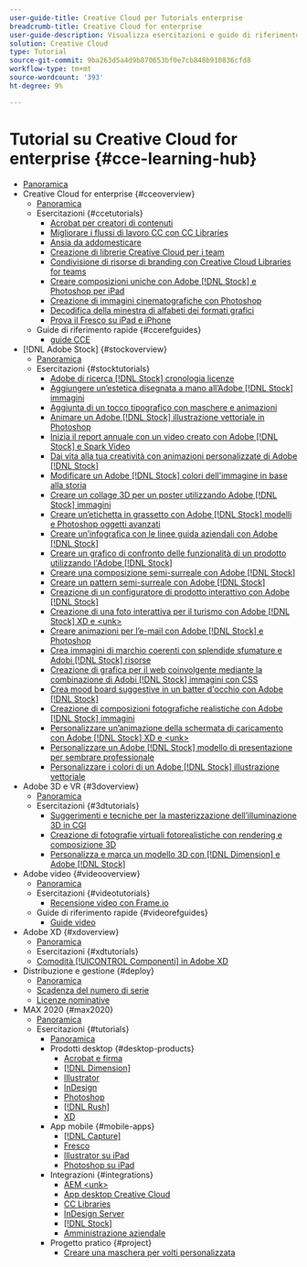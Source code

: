 ```yaml
---
user-guide-title: Creative Cloud per Tutorials enterprise
breadcrumb-title: Creative Cloud for enterprise
user-guide-description: Visualizza esercitazioni e guide di riferimento rapide incentrate sulla Creative Cloud per le aziende
solution: Creative Cloud
type: Tutorial
source-git-commit: 9ba263d5a4d9b870653bf0e7cb848b910836cfd8
workflow-type: tm+mt
source-wordcount: '393'
ht-degree: 9%

---
```



# Tutorial su Creative Cloud for enterprise {#cce-learning-hub}

+ [Panoramica](overview.md)
+ Creative Cloud for enterprise {#cceoverview}
   + [Panoramica](cce/overview-cce.md)
   + Esercitazioni {#ccetutorials}
      + [Acrobat per creatori di contenuti](cce/acrobat-content-creators.md)
      + [Migliorare i flussi di lavoro CC con CC Libraries](cce/cc-workflows-cc-libraries.md)
      + [Ansia da addomesticare](cce/taming-type-anxiety.md)
      + [Creazione di librerie Creative Cloud per i team](cce/ccteamlibraries.md)
      + [Condivisione di risorse di branding con Creative Cloud Libraries for teams](cce/sharecclibraries.md)
      + [Creare composizioni uniche con Adobe [!DNL Stock] e Photoshop per iPad](cce/compositepsipad.md)
      + [Creazione di immagini cinematografiche con Photoshop](cce/cinemagraphps.md)
      + [Decodifica della minestra di alfabeti dei formati grafici](cce/alphabetsoup.md)
      + [Prova il Fresco su iPad e iPhone](cce/frescoworkshop.md)
   + Guide di riferimento rapide {#ccerefguides}
      + [guide CCE](quick-reference/overview-ref.md)
+ [!DNL Adobe Stock] {#stockoverview}
   + [Panoramica](stock/overview-stock.md)
   + Esercitazioni {#stocktutorials}
      + [Adobe di ricerca [!DNL Stock] cronologia licenze](stock/searchstock.md)
      + [Aggiungere un’estetica disegnata a mano all’Adobe [!DNL Stock] immagini](stock/handdrawn.md)
      + [Aggiunta di un tocco tipografico con maschere e animazioni](stock/flairtypography.md)
      + [Animare un Adobe [!DNL Stock] illustrazione vettoriale in Photoshop](stock/animatevector.md)
      + [Inizia il report annuale con un video creato con Adobe [!DNL Stock] e Spark Video](stock/annualreport.md)
      + [Dai vita alla tua creatività con animazioni personalizzate di Adobe [!DNL Stock]](stock/customanimations.md)
      + [Modificare un Adobe [!DNL Stock] colori dell&#39;immagine in base alla storia](stock/changecolors.md)
      + [Creare un collage 3D per un poster utilizzando Adobe [!DNL Stock] immagini](stock/collage.md)
      + [Creare un’etichetta in grassetto con Adobe [!DNL Stock] modelli e Photoshop oggetti avanzati](stock/boldlabel.md)
      + [Creare un’infografica con le linee guida aziendali con Adobe [!DNL Stock]](stock/infographic.md)
      + [Creare un grafico di confronto delle funzionalità di un prodotto utilizzando l&#39;Adobe [!DNL Stock]](stock/featurecomparison.md)
      + [Creare una composizione semi-surreale con Adobe [!DNL Stock]](stock/surrealcomposite.md)
      + [Creare un pattern semi-surreale con Adobe [!DNL Stock]](stock/surrealpattern.md)
      + [Creazione di un configuratore di prodotto interattivo con Adobe [!DNL Stock]](stock/productconfigurator.md)
      + [Creazione di una foto interattiva per il turismo con Adobe [!DNL Stock] XD e &lt;unk>](stock/interactivetourismphoto.md)
      + [Creare animazioni per l’e-mail con Adobe [!DNL Stock] e Photoshop](stock/animationemail.md)
      + [Crea immagini di marchio coerenti con splendide sfumature e Adobi [!DNL Stock] risorse](stock/brandgradients.md)
      + [Creazione di grafica per il web coinvolgente mediante la combinazione di Adobi [!DNL Stock] immagini con CSS](stock/webgraphics.md)
      + [Crea mood board suggestive in un batter d&#39;occhio con Adobe [!DNL Stock]](stock/moodboard.md)
      + [Creazione di composizioni fotografiche realistiche con Adobe [!DNL Stock] immagini](stock/realisticcomposite.md)
      + [Personalizzare un’animazione della schermata di caricamento con Adobe [!DNL Stock] XD e &lt;unk>](stock/loadingscreen.md)
      + [Personalizzare un Adobe [!DNL Stock] modello di presentazione per sembrare professionale](stock/presentationtemplate.md)
      + [Personalizzare i colori di un Adobe [!DNL Stock] illustrazione vettoriale](stock/customizecolors.md)
+ Adobe 3D e VR {#3doverview}
   + [Panoramica](3di/overview-3di.md)
   + Esercitazioni {#3dtutorials}
      + [Suggerimenti e tecniche per la masterizzazione dell’illuminazione 3D in CGI](3di/mastering3dlighting.md)
      + [Creazione di fotografie virtuali fotorealistiche con rendering e composizione 3D](3di/photorealistic.md)
      + [Personalizza e marca un modello 3D con [!DNL Dimension] e Adobe [!DNL Stock]](3di/3ddimensionstock.md)
+ Adobe video {#videooverview}
   + [Panoramica](dva/overview-dva.md)
   + Esercitazioni {#videotutorials}
      + [Recensione video con Frame.io](dva/video-review-frame-io.md)
   + Guide di riferimento rapide {#videorefguides}
      + [Guide video](dva/overview-dva-ref.md)
+ Adobe XD {#xdoverview}
   + [Panoramica](xd/overview-xd.md)
   + Esercitazioni {#xdtutorials}
   + [Comodità [!UICONTROL Componenti] in Adobe XD](xd/components.md)
+ Distribuzione e gestione {#deploy}
   + [Panoramica](deploy/overview-deploy.md)
   + [Scadenza del numero di serie](deploy/cceserial.md)
   + [Licenze nominative](deploy/nameduserlicensing.md)
+ MAX 2020 {#max2020}
   + [Panoramica](max2020/overview-max.md)
   + Esercitazioni {#tutorials}
      + [Panoramica](max2020/maxtutorials.md)
      + Prodotti desktop {#desktop-products}
         + [Acrobat e firma](max2020/acrobat-sign.md)
         + [[!DNL Dimension]](max2020/dimension.md)
         + [Illustrator](max2020/illustrator.md)
         + [InDesign](max2020/indesign.md)
         + [Photoshop](max2020/photoshop.md)
         + [[!DNL Rush]](max2020/rush.md)
         + [XD](max2020/xd.md)
      + App mobile {#mobile-apps}
         + [[!DNL Capture]](max2020/capture.md)
         + [Fresco](max2020/fresco.md)
         + [Illustrator su iPad](max2020/illustratoripad.md)
         + [Photoshop su iPad](max2020/photoshopipad.md)
      + Integrazioni {#integrations}
         + [AEM &lt;unk>](max2020/aem.md)
         + [App desktop Creative Cloud](max2020/creativeclouddesktopapp.md)
         + [CC Libraries](max2020/cclibraries.md)
         + [InDesign Server](max2020/indesignserver.md)
         + [[!DNL Stock]](max2020/stock.md)
         + [Amministrazione aziendale](max2020/enterprise.md)
      + Progetto pratico {#project}
         + [Creare una maschera per volti personalizzata](max2020/handsonproject.md)